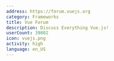 ```yaml
---
address: https://forum.vuejs.org
category: Frameworks
title: Vue Forum
description: Discuss Everything Vue.js!
userCount: 39802
icon: vuejs.png
activity: high
language: en_US
---
```

